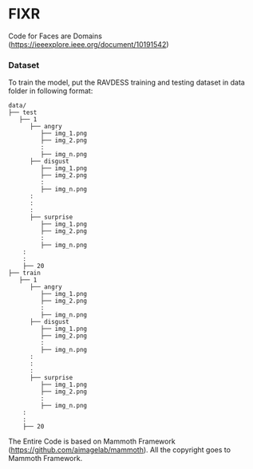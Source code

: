 # FIXR

Code for Faces are Domains (https://ieeexplore.ieee.org/document/10191542)

### Dataset

To train the model, put the RAVDESS training and testing dataset in data folder in following format:

```
data/
├── test
   ├── 1
      ├── angry
         ├── img_1.png
         ├── img_2.png
         :
         ├── img_n.png
      ├── disgust
         ├── img_1.png
         ├── img_2.png
         :
         ├── img_n.png
      :
      :
      :
      ├── surprise
         ├── img_1.png
         ├── img_2.png
         :
         ├── img_n.png
    :
    :
    ├── 20
├── train
   ├── 1
      ├── angry
         ├── img_1.png
         ├── img_2.png
         :
         ├── img_n.png
      ├── disgust
         ├── img_1.png
         ├── img_2.png
         :
         ├── img_n.png
      :
      :
      :
      ├── surprise
         ├── img_1.png
         ├── img_2.png
         :
         ├── img_n.png
    :
    :
    ├── 20
```

The Entire Code is based on Mammoth Framework (https://github.com/aimagelab/mammoth). All the copyright goes to Mammoth Framework.
